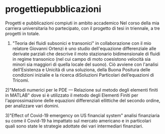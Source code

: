 # progettiepubblicazioni
Progetti e pubblicazioni compiuti in ambito accademico
Nel corso della mia carriera universitaria ho partecipato, con il progetto di tesi in triennale, a tre progetti in totale.
1) "Teoria dei fluidi subsonici e transonici" in collaborazione con il mio relatore Giovanni Ortenzi è uno studio dell'equazione differenziale alle derivate parziali
che descrive il moto stazionario bidimensionale di fluidi in regime transonico (nel cui campo di moto coesistono velocità sia minori sia maggiori di quella locale del suono).
Ciò avviene con l'analisi dell'Esistenza e Unicità di una soluziona, della Buona Positura delle condizioni inizialie e la ricerca diSoluzioni Particolari dell’equazioni di Tricomi.

2)"Metodi numerici per le PDE — Relazione sul metodo degli elementi finiti in MATLAB" dove si è utilizzato il metodo degli Elementi Finiti 
per l'approssimazione delle equazioni differenziali ellittiche del secondo ordine, per analizzare vari domini.

3)"Effect of Covid-19 emergency on US financial system" analisi finanziaria su come il Covid-19 ha impattato sul mercato americano e in particolari quali sono state le strategie
adottate dei vari intermediari finanziari. 

